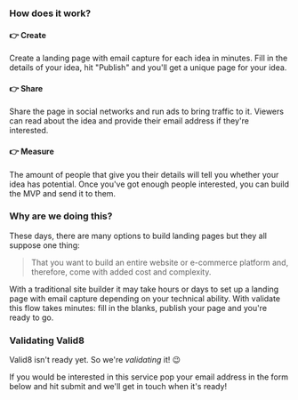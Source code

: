 ### How does it work?

#### 👉 Create

Create a landing page with email capture for each idea in minutes. Fill in the details of your idea, hit "Publish" and you'll get a unique page for your idea.

#### 👉 Share

Share the page in social networks and run ads to bring traffic to it. Viewers can read about the idea and provide their email address if they're interested.

#### 👉 Measure
The amount of people that give you their details will tell you whether your idea has potential. Once you've got enough people interested, you can build the MVP and send it to them.

### Why are we doing this?

These days, there are many options to build landing pages but they all suppose one thing:
> That you want to build an entire website or e-commerce platform and, therefore, come with added cost and complexity.

With a traditional site builder it may take hours or days to set up a landing page with email capture depending on your technical ability. With validate this flow takes minutes: fill in the blanks, publish your page and you're ready to go.

### Validating Valid8

Valid8 isn't ready yet. So we're *validating* it! 😉

If you would be interested in this service pop your email address in the form below and hit submit and we'll get in touch when it's ready!

<div data-tf-live="01HT8MEMBW5YGCYGFV8A7M8MM8"></div><script src="//embed.typeform.com/next/embed.js"></script>
